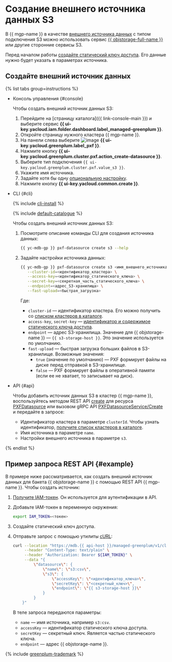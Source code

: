 # Создание внешнего источника данных S3

В {{ mgp-name }} в качестве [внешнего источника данных](../../concepts/external-tables.md#pxf-data-sources) с типом подключения S3 можно использовать сервис [{{ objstorage-full-name }}](../../../storage/index.yaml) или другие сторонние сервисы S3.

Перед началом работы [создайте статический ключ доступа](../../../iam/operations/sa/create-access-key.md). Его данные нужно будет указать в параметрах источника.

## Создайте внешний источник данных

{% list tabs group=instructions %}

- Консоль управления {#console}

    Чтобы создать внешний источник данных S3:

    1. Перейдите на [страницу каталога]({{ link-console-main }}) и выберите сервис **{{ ui-key.yacloud.iam.folder.dashboard.label_managed-greenplum }}**.
    1. Откройте страницу нужного кластера {{ mgp-name }}.
    1. На панели слева выберите ![image](../../../_assets/console-icons/arrow-right-arrow-left.svg) **{{ ui-key.yacloud.greenplum.label_pxf }}**.
    1. Нажмите кнопку **{{ ui-key.yacloud.greenplum.cluster.pxf.action_create-datasource }}**.
    1. Выберите тип подключения `{{ ui-key.yacloud.greenplum.cluster.pxf.value_s3 }}`.
    1. Укажите имя источника.
    1. Задайте хотя бы одну [опциональную настройку](../../concepts/settings-list.md#s3-settings).
    1. Нажмите кнопку **{{ ui-key.yacloud.common.create }}**.

- CLI {#cli}

    {% include [cli-install](../../../_includes/cli-install.md) %}

    {% include [default-catalogue](../../../_includes/default-catalogue.md) %}

    Чтобы создать внешний источник данных S3:

    1. Посмотрите описание команды CLI для создания источника данных:

        ```bash
        {{ yc-mdb-gp }} pxf-datasource create s3 --help
        ```

    1. Задайте настройки источника данных:

        ```bash
        {{ yc-mdb-gp }} pxf-datasource create s3 <имя_внешнего_источника_данных> \
           --cluster-id=<идентификатор_кластера> \
           --access-key=<идентификатор_статического_ключа> \
           --secret-key=<секретная_часть_статического_ключа> \
           --endpoint=<адрес_S3-хранилища> \
           --fast-upload=<быстрая_загрузка>
        ```

        Где:

        * `cluster-id` — идентификатор кластера. Его можно получить со [списком кластеров в каталоге](../cluster-list.md##list-cluster).
        * `access-key`, `secret-key` — [идентификатор и содержимое статического ключа доступа](../../../iam/concepts/authorization/access-key.md).
        * `endpoint` — адрес S3-хранилища. Значение для {{ objstorage-name }} — `{{ s3-storage-host }}`. Это значение используется по умолчанию.
        * `fast-upload` — быстрая загрузка больших файлов в S3-хранилище. Возможные значения:
            * `true` (значение по умолчанию) — PXF формирует файлы на диске перед отправкой в S3-хранилище.
            * `false` — PXF формирует файлы в оперативной памяти (если ее не хватает, то записывает на диск).

- API {#api}

    Чтобы добавить источник данных S3 в кластер {{ mgp-name }}, воспользуйтесь методом REST API [create](../../api-ref/PXFDatasource/create.md) для ресурса [PXFDatasource](../../api-ref/PXFDatasource/index.md) или вызовом gRPC API [PXFDatasourceService/Create](../../api-ref/grpc/pxf_service.md#Create) и передайте в запросе:

    * Идентификатор кластера в параметре `clusterId`. Чтобы узнать идентификатор, [получите список кластеров в каталоге](../cluster-list.md#list-clusters).
    * Имя источника в параметре `name`.
    * Настройки внешнего источника в параметре `s3`.

{% endlist %}

## Пример запроса REST API {#example}

В примере ниже рассматривается, как создать внешний источник данных для бакета {{ objstorage-name }} с помощью REST API {{ mgp-name }}. Чтобы создать источник:

1. [Получите IAM-токен](../../../iam/operations/index.md#iam-tokens). Он используется для аутентификации в API.
1. Добавьте IAM-токен в переменную окружения:

    ```bash
    export IAM_TOKEN=<токен>
    ```

1. Создайте статический ключ доступа.
1. Отправьте запрос с помощью утилиты [cURL](https://curl.haxx.se):

    ```bash
    curl --location "https://mdb.{{ api-host }}/managed-greenplum/v1/clusters/<идентификатор_кластера>/pxf_datasources" \
         --header "Content-Type: text/plain" \
         --header "Authorization: Bearer ${IAM_TOKEN}" \
         --data "{
             \"datasource\": {
                 \"name\": \"s3:csv\",
                 \"s3\": {
                     \"accessKey\": \"<идентификатор_ключа>\",
                     \"secretKey\": \"<секретный_ключ>\",
                     \"endpoint\": \"{{ s3-storage-host }}\"
                 }
             }
        }"
    ```

    В теле запроса передаются параметры:

    * `name` — имя источника, например `s3:csv`.
    * `accessKey` — идентификатор статического ключа доступа.
    * `secretKey` — секретный ключ. Является частью статического ключа.
    * `endpoint` — адрес {{ objstorage-name }}.

{% include [greenplum-trademark](../../../_includes/mdb/mgp/trademark.md) %}
